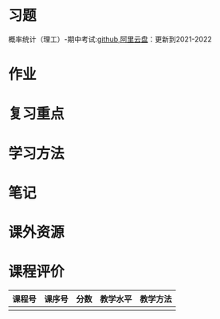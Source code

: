 # 习题

概率统计（理工）-期中考试:[github](https://github.com/SCUBioGuide/SCU-Biology-Guide/tree/main/大二上/概率统计（理工）),[阿里云盘](https://www.aliyundrive.com/s/CDKpYjnAhVo)：更新到2021-2022

# 作业

# 复习重点

# 学习方法

# 笔记

# 课外资源

# 课程评价

| 课程号 | 课序号 | 分数 | 教学水平 | 教学方法 |
|-------|-------|-----|---------|---------|
|        |        |      |          |          |